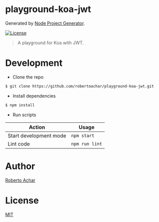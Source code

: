 # playground-koa-jwt

Generated by [Node Project Generator](https://github.com/robertoachar/generator-node).

[![License][license-badge]][license-url]

> A playground for Koa with JWT.

# Development

- Clone the repo

```bash
$ git clone https://github.com/robertoachar/playground-koa-jwt.git
```

- Install dependencies

```bash
$ npm install
```

- Run scripts

| Action                 | Usage          |
| ---------------------- | -------------- |
| Start development mode | `npm start`    |
| Lint code              | `npm run lint` |

# Author

[Roberto Achar](https://twitter.com/robertoachar)

# License

[MIT](https://github.com/robertoachar/playground-koa-jwt/blob/master/LICENSE)

[license-badge]: https://img.shields.io/github/license/robertoachar/playground-koa-jwt.svg
[license-url]: https://opensource.org/licenses/MIT
